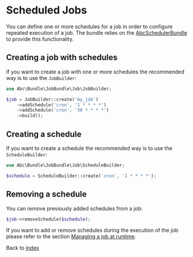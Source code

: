 Scheduled Jobs
==============

You can define one or more schedules for a job in order to configure repeated execution of a job. The bundle relies on the [AbcSchedulerBundle](https://github.org/aboutcoders/scheduler-bundle) to provide this functionality.

## Creating a job with schedules

If you want to create a job with one or more schedules the recommended way is to use the `JobBuilder`:

```php
use Abc\Bundle\JobBundle\Job\JobBuilder;

$job = JobBuilder::create('my_job')
    ->addSchedule('cron', '1 * * * *')
    ->addSchedule('cron', '30 * * * *')
    ->build();
```

## Creating a schedule

If you want to create a schedule the recommended way is to use the `ScheduleBuilder`:

```php
use Abc\Bundle\JobBundle\Job\ScheduleBuilder;

$schedule = ScheduleBuilder::create('cron', '1 * * * *');
```

## Removing a schedule

You can remove previously added schedules from a job:

```php
$job->removeSchedule($schedule);
```

If you want to add or remove schedules during the execution of the job please refer to the section [Managing a job at runtime](./job-management.md).

Back to [index](../../README.md)